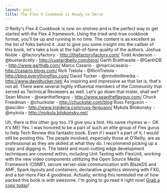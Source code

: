 ```yaml
---
layout: post
title: The Flex 4 Cookbook is Ready to Serve
---
```


O'Reilly's Flex 4 Cookbook is now on shelves and is the perfect way to get started with the Flex 4 framework. Using the tried-and-true cookbook format, you'll be up and running in no time. The content is as excellent as the list of folks behind it. Just to give you some insight into the caliber of this book, let's take a look at the hall-of-fame quality of the authors. Joshua Noble - @factoryfactory - <a title="http://thefactoryfactory.com/" href="http://thefactoryfactory.com/">http://thefactoryfactory.com/</a> Todd Anderson - @bustardcelly - <a title="http://custardbelly.com/blog/" href="http://custardbelly.com/blog/">http://custardbelly.com/blog/</a> Garth Braithwaite - @GarthDB - <a title="http://www.garthdb.com/" href="http://www.garthdb.com/">http://www.garthdb.com/</a> Marco Casario - @marcocasario - <a title="http://casario.blogs.com/" href="http://casario.blogs.com/">http://casario.blogs.com/</a> Rich Tretola - @RichTretola - <a title="http://blog.everythingflex.com/" href="http://blog.everythingflex.com/">http://blog.everythingflex.com/</a> David Tucker - @mindmillmedia - <a title="http://www.davidtucker.net/" href="http://www.davidtucker.net/">http://www.davidtucker.net/</a> As inspiring and impressive as that list is, that's not all. There were several highly influential members of the Community that served as Technical Reviewers as well. Let's go down that roster, shall we? Sean Moore - @seantheflexguy - <a title="http://www.seantheflexguy.com/" href="http://www.seantheflexguy.com/">http://www.seantheflexguy.com/</a> Chuck Freedman - @chuckstar - <a title="http://chuckstar.com/blog" href="http://chuckstar.com/blog">http://chuckstar.com/blog</a> Russ Ferguson - @asciibn - <a title="http://www.insideria.com/russ-ferguson/" href="http://www.insideria.com/russ-ferguson/">http://www.insideria.com/russ-ferguson/</a> Mykola Bilokonsky - @mykola - <a title="http://mykola.bilokonsky.net/" href="http://mykola.bilokonsky.net/">http://mykola.bilokonsky.net/</a>

Uh, there is this other guy too. I'll give you a hint. His name rhymes w-- OK it's ME! Yes. I was honored to be a part of such an elite group of Flex gurus to help Tech Review this fantastic book. Even if I wasn't a part of it, I would still be posting this. The people involved, especially those at O'Reilly, are as professional as they are skilled at what they do. I recommend picking up a copy and digging in. The latest and most-cutting edge development techniques are covered within, including Unit Testing with FlexUnit, working with the new video components utilitizing the Open Source Media Framework (OSMF), secure server-side communication with BlazeDS and AMF, Spark layouts and containers, declarative graphics skinning with FXG, and a ton more Flex 4 goodness. Actually, writing this reminded me of how packed this book is with awesome. I'm going to go read it right now! <a title="Amazon - Flex 4 Cookbook" href="http://www.amazon.com/gp/product/0596805616/">Grab a copy today</a>!

